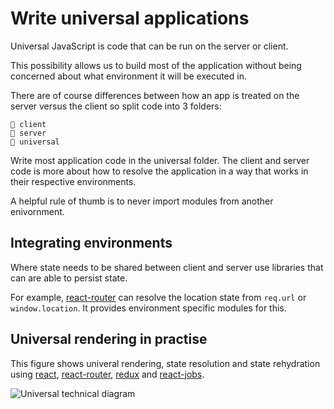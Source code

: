 # Write universal applications

Universal JavaScript is code that can be run on the server or client.

This possibility allows us to build most of the application without being concerned about what environment it will be executed in.

There are of course differences between how an app is treated on the server versus the client so split code into 3 folders:

```
📁 client
📁 server
📁 universal
```

Write most application code in the universal folder. The client and server code is more about how to resolve the application in a way that works in their respective environments.

A helpful rule of thumb is to never import modules from another enivornment.

## Integrating environments

Where state needs to be shared between client and server use libraries that can are able to persist state.

For example, [react-router](https://github.com/ReactTraining/react-router) can resolve the location state from `req.url` or `window.location`. It provides environment specific modules for this.

## Universal rendering in practise

This figure shows univeral rendering, state resolution and state rehydration using [react](https://facebook.github.io/react/), [react-router](https://github.com/ReactTraining/react-router), [redux](http://redux.js.org/) and [react-jobs](https://github.com/ctrlplusb/react-jobs).

![Universal technical diagram](https://i.imgur.com/pML8RCi.png)
